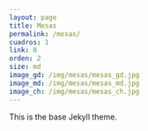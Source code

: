 ```yaml
---
layout: page
title: Mesas
permalink: /mesas/
cuadros: 1
link: 0
orden: 2
size: md
image_gd: /img/mesas/mesas_gd.jpg
image_md: /img/mesas/mesas_md.jpg
image_ch: /img/mesas/mesas_ch.jpg
---
```


This is the base Jekyll theme.
